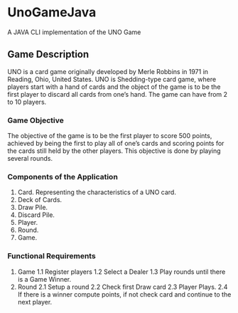 # UnoGameJava
A JAVA CLI implementation of the UNO Game

## Game Description

UNO is a card game originally developed by Merle Robbins in 1971 in Reading, Ohio, United States. UNO is Shedding-type card game, where players start with a hand of cards and the object of the game is to be the first player to discard all cards from one’s hand. The game can have from 2 to 10 players.

### Game Objective

The objective of the game is to be the first player to score 500 points, achieved by being the first to play all of one’s cards and scoring points for the cards still held by the other players. This objective is done by playing several rounds.

### Components of the Application

1. Card. Representing the characteristics of a UNO card.
2. Deck of Cards.
3. Draw Pile.
4. Discard Pile.
3. Player.
4. Round.
5. Game.

### Functional Requirements

1. Game
  1.1 Register players
  1.2 Select a Dealer
  1.3 Play rounds until there is a Game Winner.
2. Round
  2.1 Setup a round
  2.2 Check first Draw card
  2.3 Player Plays.
  2.4 If there is a winner compute points, if not check card and continue to the next player.
